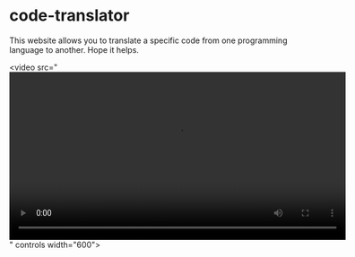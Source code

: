 # code-translator

This website allows you to translate a specific code from one programming language to another. Hope it helps.

<video src="<video src="https://github.com/Devika-Sajeesh/code-translator/raw/main/Duo Demo1.mp4" controls width="600">
</video>
" controls width="600">
</video>
